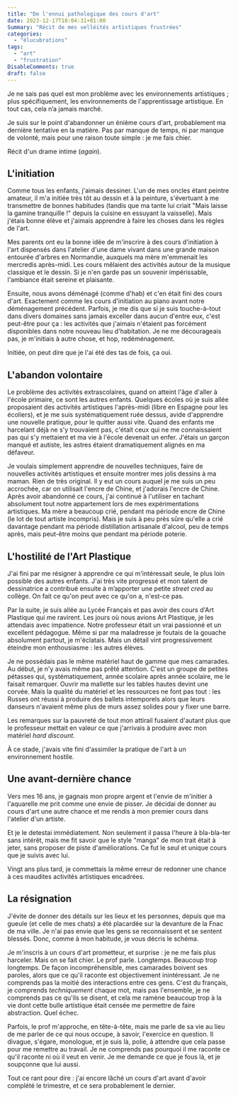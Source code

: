 ```yaml
---
title: "De l'ennui pathologique des cours d'art"
date: 2023-12-17T18:04:31+01:00
Summary: "Récit de mes velléités artistiques frustrées"
categories: 
  - "élucubrations"
tags: 
  - "art"
  - "frustration"
DisableComments: true
draft: false
---
```


Je ne sais pas quel est mon problème avec les environnements artistiques ; plus spécifiquement, les environnements de l'apprentissage artistique. En tout cas, cela n’a jamais marché.

Je suis sur le point d'abandonner un énième cours d'art, probablement ma dernière tentative en la matière. Pas par manque de temps, ni par manque de volonté, mais pour une raison toute simple : je me fais chier.

Récit d'un drame intime (_again_).

## L'initiation

Comme tous les enfants, j'aimais dessiner. L'un de mes oncles étant peintre amateur, il m'a initiée très tôt au dessin et à la peinture, s'évertuant à me transmettre de bonnes habitudes (tandis que ma tante lui criait "Mais laisse la gamine tranquille !" depuis la cuisine en essuyant la vaisselle). Mais j'étais bonne élève et j'aimais apprendre à faire les choses dans les règles de l'art.

Mes parents ont eu la bonne idée de m'inscrire à des cours d'initiation à l'art dispensés dans l'atelier d'une dame vivant dans une grande maison entourée d'arbres en Normandie, auxquels ma mère m'emmenait les mercredis après-midi. Les cours mêlaient des activités autour de la musique classique et le dessin. Si je n'en garde pas un souvenir impérissable, l'ambiance était sereine et plaisante.

Ensuite, nous avons déménagé (comme d'hab) et c'en était fini des cours d'art. Exactement comme les cours d'initiation au piano avant notre déménagement précédent. Parfois, je me dis que si je suis touche-à-tout dans divers domaines sans jamais exceller dans aucun d'entre eux, c'est peut-être pour ça : les activités que j'aimais n'étaient pas forcément disponibles dans notre nouveau lieu d'habitation. Je ne me décourageais pas, je m'initiais à autre chose, et hop, redéménagement.

Initiée, on peut dire que je l'ai été des tas de fois, ça oui.

## L'abandon volontaire

Le problème des activités extrascolaires, quand on atteint l'âge d'aller à l'école primaire, ce sont les autres enfants. Quelques écoles où je suis allée proposaient des activités artistiques l'après-midi (libre en Espagne pour les écoliers), et je me suis systématiquement ruée dessus, avide d'apprendre une nouvelle pratique, pour le quitter aussi vite. Quand des enfants me harcelant déjà ne s'y trouvaient pas, c'était ceux qui ne me connaissaient pas qui s'y mettaient et ma vie à l'école devenait un enfer. J'étais un garçon manqué et autiste, les astres étaient dramatiquement alignés en ma défaveur.

Je voulais simplement apprendre de nouvelles techniques, faire de nouvelles activités artistiques et ensuite montrer mes jolis dessins à ma maman. Rien de très original. Il y eut un cours auquel je me suis un peu accrochée, car on utilisait l'encre de Chine, et j'adorais l'encre de Chine. Après avoir abandonné ce cours, j'ai continué à l'utiliser en tachant absolument tout notre appartement lors de mes expérimentations artistiques. Ma mère a beaucoup crié, pendant ma période encre de Chine (le lot de tout artiste incompris). Mais je suis à peu près sûre qu'elle a crié davantage pendant ma période distillation artisanale d'alcool, peu de temps après, mais peut-être moins que pendant ma période poterie.

## L'hostilité de l'Art Plastique

J'ai fini par me résigner à apprendre ce qui m'intéressait seule, le plus loin possible des autres enfants. J'ai très vite progressé et mon talent de dessinatrice a contribué ensuite à m’apporter une petite _street cred_ au collège. On fait ce qu'on peut avec ce qu'on a, n'est-ce pas.

Par la suite, je suis allée au Lycée Français et pas avoir des cours d'Art Plastique qui me ravirent. Les jours où nous avions Art Plastique, je les attendais avec impatience. Notre professeur était un vrai passionné et un excellent pédagogue. Même si par ma maladresse je foutais de la gouache absolument partout, je m'éclatais. Mais un détail vint progressivement éteindre mon enthousiasme : les autres élèves.

Je ne possédais pas le même matériel haut de gamme que mes camarades. Au début, je n'y avais même pas prêté attention. C'est un groupe de petites pétasses qui, systématiquement, année scolaire après année scolaire, me le faisait remarquer. Ouvrir ma mallette sur les tables hautes devint une corvée. Mais la qualité du matériel et les ressources ne font pas tout : les Russes ont réussi à produire des ballets intemporels alors que leurs danseurs n'avaient même plus de murs assez solides pour y fixer une barre.

Les remarques sur la pauvreté de tout mon attirail fusaient d'autant plus que le professeur mettait en valeur ce que j'arrivais à produire avec mon matériel _hard discount_.

À ce stade, j'avais vite fini d'assimiler la pratique de l'art à un environnement hostile.

## Une avant-dernière chance

Vers mes 16 ans, je gagnais mon propre argent et l'envie de m'initier à l'aquarelle me prit comme une envie de pisser. Je décidai de donner au cours d'art une autre chance et me rendis à mon premier cours dans l'atelier d'un artiste.

Et je le detestai immédiatement. Non seulement il passa l'heure à bla-bla-ter sans intérêt, mais me fit savoir que le style "manga" de mon trait était à jeter, sans proposer de piste d'améliorations. Ce fut le seul et unique cours que je suivis avec lui.

Vingt ans plus tard, je commettais la même erreur de redonner une chance à ces maudites activités artistiques encadrées.

## La résignation

J'évite de donner des détails sur les lieux et les personnes, depuis que ma gueule (et celle de mes chats) a été placardée sur la devanture de la Fnac de ma ville. Je n'ai pas envie que les gens se reconnaissent et se sentent blessés. Donc, comme à mon habitude, je vous décris le schéma.

Je m'inscris à un cours d'art prometteur, et surprise : je ne me fais plus harceler. Mais on se fait chier. Le prof parle. Longtemps. Beaucoup trop longtemps. De façon incompréhensible, mes camarades boivent ses paroles, alors que ce qu'il raconte est objectivement inintéressant. Je ne comprends pas la moitié des interactions entre ces gens. C'est du français, je comprends _techniquement_ chaque mot, mais pas l'ensemble, je ne comprends pas ce qu'ils se disent, et cela me ramène beaucoup trop à la vie dont cette bulle artistique était censée me permettre de faire abstraction. Quel échec.

Parfois, le prof m'approche, en tête-à-tête, mais me parle de sa vie au lieu de me parler de ce qui nous occupe, à savoir, l'exercice en question. Il divague, s'égare, monologue, et je suis là, polie, à attendre que cela passe pour me remettre au travail. Je ne comprends pas pourquoi il me raconte ce qu'il raconte ni où il veut en venir. Je me demande ce que je fous là, et je soupçonne que lui aussi.

Tout ce rant pour dire : j'ai encore lâché un cours d'art avant d'avoir complété le trimestre, et ce sera probablement le dernier.
